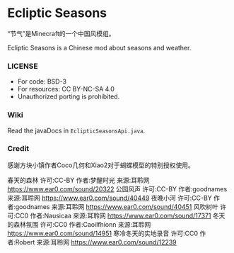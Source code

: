# Ecliptic Seasons

“节气”是Minecraft的一个中国风模组。

Ecliptic Seasons is a Chinese mod about seasons and weather.

### LICENSE 
*   For code: BSD-3
*   For resources: CC BY-NC-SA 4.0
*   Unauthorized porting is prohibited.

### Wiki
Read the javaDocs in `EclipticSeasonsApi.java`.


### Credit ###

感谢方块小镇作者Coco几何和Xiao2对于蝴蝶模型的特别授权使用。

春天的森林 许可:CC-BY 作者:梦醒时光 来源:耳聆网 https://www.ear0.com/sound/20322
公园风声 许可:CC-BY 作者:goodnames 来源:耳聆网 https://www.ear0.com/sound/40449
夜晚小河 许可:CC-BY 作者:goodnames 来源:耳聆网 https://www.ear0.com/sound/40451
风吹树叶 许可:CC0 作者:Nausicaa 来源:耳聆网 https://www.ear0.com/sound/17371
冬天的森林氛围 许可:CC0 作者:Caoilfhionn 来源:耳聆网 https://www.ear0.com/sound/14951
寒冷冬天的实地录音 许可:CC0 作者:Robert 来源:耳聆网 https://www.ear0.com/sound/12239

